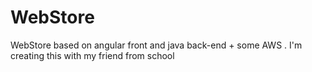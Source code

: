# WebStore
WebStore based on angular front and java back-end + some AWS . I'm creating this with my friend from school

